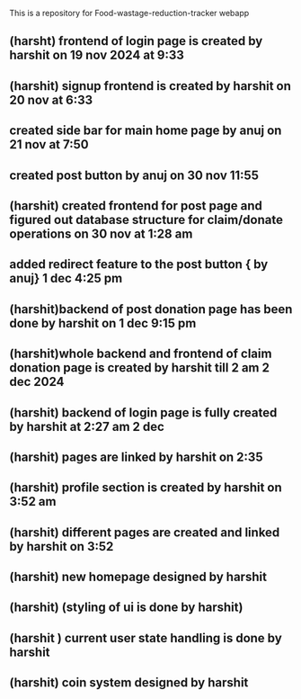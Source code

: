 This is a repository for Food-wastage-reduction-tracker webapp
## (harsht) frontend of login page is created by harshit on 19 nov 2024 at 9:33
## (harshit) signup frontend is created by harshit on 20 nov at 6:33
## created side bar for main home page by anuj on 21 nov at 7:50
## created post button by anuj on 30 nov 11:55 
## (harshit) created frontend for post page and figured out database structure for claim/donate operations on 30 nov at 1:28 am 
## added redirect feature to the post button { by anuj} 1 dec 4:25 pm
## (harshit)backend of post donation page has been done by harshit on 1 dec 9:15 pm
## (harshit)whole backend and frontend of claim donation page is created by harshit till 2 am 2 dec 2024
## (harshit) backend of login page is fully created by harshit at 2:27 am 2 dec
## (harshit) pages are linked by harshit on 2:35
## (harshit) profile section is created by harshit on 3:52 am
## (harshit) different pages are created and linked by harshit on 3:52
##  (harshit) new homepage designed by harshit
## (harshit) (styling of ui is done by harshit)
## (harshit ) current user state handling is done by harshit
##  (harshit) coin system designed by harshit
